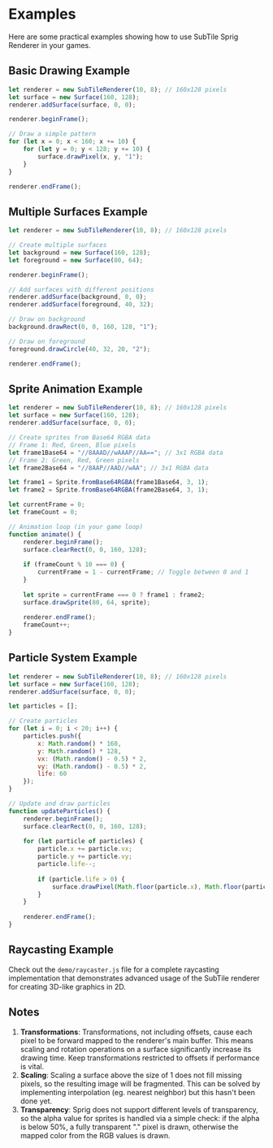 # Examples

Here are some practical examples showing how to use SubTile Sprig Renderer in your games.

## Basic Drawing Example

```javascript
let renderer = new SubTileRenderer(10, 8); // 160x128 pixels
let surface = new Surface(160, 128);
renderer.addSurface(surface, 0, 0);

renderer.beginFrame();

// Draw a simple pattern
for (let x = 0; x < 160; x += 10) {
    for (let y = 0; y < 128; y += 10) {
        surface.drawPixel(x, y, "1");
    }
}

renderer.endFrame();
```

## Multiple Surfaces Example

```javascript
let renderer = new SubTileRenderer(10, 8); // 160x128 pixels

// Create multiple surfaces
let background = new Surface(160, 128);
let foreground = new Surface(80, 64);

renderer.beginFrame();

// Add surfaces with different positions
renderer.addSurface(background, 0, 0);
renderer.addSurface(foreground, 40, 32);

// Draw on background
background.drawRect(0, 0, 160, 128, "1");

// Draw on foreground
foreground.drawCircle(40, 32, 20, "2");

renderer.endFrame();
```

## Sprite Animation Example

```javascript
let renderer = new SubTileRenderer(10, 8); // 160x128 pixels
let surface = new Surface(160, 128);
renderer.addSurface(surface, 0, 0);

// Create sprites from Base64 RGBA data
// Frame 1: Red, Green, Blue pixels
let frame1Base64 = "//8AAAD//wAAAP//AA=="; // 3x1 RGBA data
// Frame 2: Green, Red, Green pixels  
let frame2Base64 = "//8AAP//AAD//wAA"; // 3x1 RGBA data

let frame1 = Sprite.fromBase64RGBA(frame1Base64, 3, 1);
let frame2 = Sprite.fromBase64RGBA(frame2Base64, 3, 1);

let currentFrame = 0;
let frameCount = 0;

// Animation loop (in your game loop)
function animate() {
    renderer.beginFrame();
    surface.clearRect(0, 0, 160, 128);
    
    if (frameCount % 10 === 0) {
        currentFrame = 1 - currentFrame; // Toggle between 0 and 1
    }
    
    let sprite = currentFrame === 0 ? frame1 : frame2;
    surface.drawSprite(80, 64, sprite);
    
    renderer.endFrame();
    frameCount++;
}
```

## Particle System Example

```javascript
let renderer = new SubTileRenderer(10, 8); // 160x128 pixels
let surface = new Surface(160, 128);
renderer.addSurface(surface, 0, 0);

let particles = [];

// Create particles
for (let i = 0; i < 20; i++) {
    particles.push({
        x: Math.random() * 160,
        y: Math.random() * 128,
        vx: (Math.random() - 0.5) * 2,
        vy: (Math.random() - 0.5) * 2,
        life: 60
    });
}

// Update and draw particles
function updateParticles() {
    renderer.beginFrame();
    surface.clearRect(0, 0, 160, 128);
    
    for (let particle of particles) {
        particle.x += particle.vx;
        particle.y += particle.vy;
        particle.life--;
        
        if (particle.life > 0) {
            surface.drawPixel(Math.floor(particle.x), Math.floor(particle.y), "3");
        }
    }
    
    renderer.endFrame();
}
```

## Raycasting Example

Check out the `demo/raycaster.js` file for a complete raycasting implementation that demonstrates advanced usage of the SubTile renderer for creating 3D-like graphics in 2D.

## Notes

1. **Transformations**: Transformations, not including offsets, cause each pixel to be forward mapped to the renderer's main buffer. This means scaling and rotation operations on a surface significantly increase its drawing time. Keep transformations restricted to offsets if performance is vital.
2. **Scaling**: Scaling a surface above the size of 1 does not fill missing pixels, so the resulting image will be fragmented. This can be solved by implementing interpolation (eg. nearest neighbor) but this hasn't been done yet.
3. **Transparency**: Sprig does not support different levels of transparency, so the alpha value for sprites is handled via a simple check: if the alpha is below 50%, a fully transparent "." pixel is drawn, otherwise the mapped color from the RGB values is drawn.